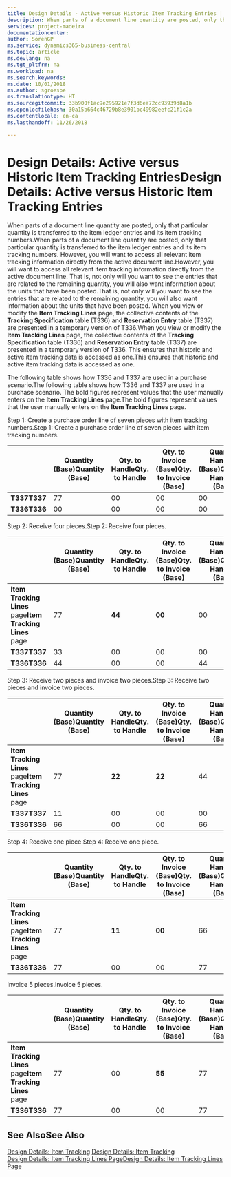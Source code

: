 ```yaml
---
title: Design Details - Active versus Historic Item Tracking Entries | Microsoft Docs
description: When parts of a document line quantity are posted, only that particular quantity is transferred to the item ledger entries and its item tracking numbers. However, you will want to access all relevant item tracking information directly from the active document line. That is, not only will you want to see the entries that are related to the remaining quantity, you will also want information about the units that have been posted. When you view or modify the **Item Tracking Lines** page, the collective contents of the **Tracking Specification** table (T336) and **Reservation Entry** table (T337) are presented in a temporary version of T336. This ensures that historic and active item tracking data is accessed as one.
services: project-madeira
documentationcenter: 
author: SorenGP
ms.service: dynamics365-business-central
ms.topic: article
ms.devlang: na
ms.tgt_pltfrm: na
ms.workload: na
ms.search.keywords: 
ms.date: 10/01/2018
ms.author: sgroespe
ms.translationtype: HT
ms.sourcegitcommit: 33b900f1ac9e295921e7f3d6ea72cc93939d8a1b
ms.openlocfilehash: 30a15b664c46729b8e3901bc49982eefc21f1c2a
ms.contentlocale: en-ca
ms.lasthandoff: 11/26/2018

---
```

# <a name="design-details-active-versus-historic-item-tracking-entries"></a><span data-ttu-id="6bc08-107">Design Details: Active versus Historic Item Tracking Entries</span><span class="sxs-lookup"><span data-stu-id="6bc08-107">Design Details: Active versus Historic Item Tracking Entries</span></span>
<span data-ttu-id="6bc08-108">When parts of a document line quantity are posted, only that particular quantity is transferred to the item ledger entries and its item tracking numbers.</span><span class="sxs-lookup"><span data-stu-id="6bc08-108">When parts of a document line quantity are posted, only that particular quantity is transferred to the item ledger entries and its item tracking numbers.</span></span> <span data-ttu-id="6bc08-109">However, you will want to access all relevant item tracking information directly from the active document line.</span><span class="sxs-lookup"><span data-stu-id="6bc08-109">However, you will want to access all relevant item tracking information directly from the active document line.</span></span> <span data-ttu-id="6bc08-110">That is, not only will you want to see the entries that are related to the remaining quantity, you will also want information about the units that have been posted.</span><span class="sxs-lookup"><span data-stu-id="6bc08-110">That is, not only will you want to see the entries that are related to the remaining quantity, you will also want information about the units that have been posted.</span></span> <span data-ttu-id="6bc08-111">When you view or modify the **Item Tracking Lines** page, the collective contents of the **Tracking Specification** table (T336) and **Reservation Entry** table (T337) are presented in a temporary version of T336.</span><span class="sxs-lookup"><span data-stu-id="6bc08-111">When you view or modify the **Item Tracking Lines** page, the collective contents of the **Tracking Specification** table (T336) and **Reservation Entry** table (T337) are presented in a temporary version of T336.</span></span> <span data-ttu-id="6bc08-112">This ensures that historic and active item tracking data is accessed as one.</span><span class="sxs-lookup"><span data-stu-id="6bc08-112">This ensures that historic and active item tracking data is accessed as one.</span></span>  

 <span data-ttu-id="6bc08-113">The following table shows how T336 and T337 are used in a purchase scenario.</span><span class="sxs-lookup"><span data-stu-id="6bc08-113">The following table shows how T336 and T337 are used in a purchase scenario.</span></span> <span data-ttu-id="6bc08-114">The bold figures represent values that the user manually enters on the **Item Tracking Lines** page.</span><span class="sxs-lookup"><span data-stu-id="6bc08-114">The bold figures represent values that the user manually enters on the **Item Tracking Lines** page.</span></span>  

 <span data-ttu-id="6bc08-115">Step 1: Create a purchase order line of seven pieces with item tracking numbers.</span><span class="sxs-lookup"><span data-stu-id="6bc08-115">Step 1: Create a purchase order line of seven pieces with item tracking numbers.</span></span>  

||<span data-ttu-id="6bc08-116">**Quantity (Base)**</span><span class="sxs-lookup"><span data-stu-id="6bc08-116">**Quantity (Base)**</span></span>|<span data-ttu-id="6bc08-117">**Qty. to Handle**</span><span class="sxs-lookup"><span data-stu-id="6bc08-117">**Qty. to Handle**</span></span>|<span data-ttu-id="6bc08-118">**Qty. to Invoice (Base)**</span><span class="sxs-lookup"><span data-stu-id="6bc08-118">**Qty. to Invoice (Base)**</span></span>|<span data-ttu-id="6bc08-119">**Quantity Handled (Base)**</span><span class="sxs-lookup"><span data-stu-id="6bc08-119">**Quantity Handled (Base)**</span></span>|<span data-ttu-id="6bc08-120">**Quantity Invoiced (Base)**</span><span class="sxs-lookup"><span data-stu-id="6bc08-120">**Quantity Invoiced (Base)**</span></span>|  
|-|----------------------------------------------|--------------------------------------------|------------------------------------------------------|-------------------------------------------------------|--------------------------------------------------------|  
|<span data-ttu-id="6bc08-121">**T337**</span><span class="sxs-lookup"><span data-stu-id="6bc08-121">**T337**</span></span>|<span data-ttu-id="6bc08-122">7</span><span class="sxs-lookup"><span data-stu-id="6bc08-122">7</span></span>|<span data-ttu-id="6bc08-123">0</span><span class="sxs-lookup"><span data-stu-id="6bc08-123">0</span></span>|<span data-ttu-id="6bc08-124">0</span><span class="sxs-lookup"><span data-stu-id="6bc08-124">0</span></span>|<span data-ttu-id="6bc08-125">0</span><span class="sxs-lookup"><span data-stu-id="6bc08-125">0</span></span>|<span data-ttu-id="6bc08-126">0</span><span class="sxs-lookup"><span data-stu-id="6bc08-126">0</span></span>|  
|<span data-ttu-id="6bc08-127">**T336**</span><span class="sxs-lookup"><span data-stu-id="6bc08-127">**T336**</span></span>|<span data-ttu-id="6bc08-128">0</span><span class="sxs-lookup"><span data-stu-id="6bc08-128">0</span></span>|<span data-ttu-id="6bc08-129">0</span><span class="sxs-lookup"><span data-stu-id="6bc08-129">0</span></span>|<span data-ttu-id="6bc08-130">0</span><span class="sxs-lookup"><span data-stu-id="6bc08-130">0</span></span>|<span data-ttu-id="6bc08-131">0</span><span class="sxs-lookup"><span data-stu-id="6bc08-131">0</span></span>|<span data-ttu-id="6bc08-132">0</span><span class="sxs-lookup"><span data-stu-id="6bc08-132">0</span></span>|  

 <span data-ttu-id="6bc08-133">Step 2: Receive four pieces.</span><span class="sxs-lookup"><span data-stu-id="6bc08-133">Step 2: Receive four pieces.</span></span>  

||<span data-ttu-id="6bc08-134">**Quantity (Base)**</span><span class="sxs-lookup"><span data-stu-id="6bc08-134">**Quantity (Base)**</span></span>|<span data-ttu-id="6bc08-135">**Qty. to Handle**</span><span class="sxs-lookup"><span data-stu-id="6bc08-135">**Qty. to Handle**</span></span>|<span data-ttu-id="6bc08-136">**Qty. to Invoice (Base)**</span><span class="sxs-lookup"><span data-stu-id="6bc08-136">**Qty. to Invoice (Base)**</span></span>|<span data-ttu-id="6bc08-137">**Quantity Handled (Base)**</span><span class="sxs-lookup"><span data-stu-id="6bc08-137">**Quantity Handled (Base)**</span></span>|<span data-ttu-id="6bc08-138">**Quantity Invoiced (Base)**</span><span class="sxs-lookup"><span data-stu-id="6bc08-138">**Quantity Invoiced (Base)**</span></span>|  
|-|----------------------------------------------|--------------------------------------------|------------------------------------------------------|-------------------------------------------------------|--------------------------------------------------------|  
|<span data-ttu-id="6bc08-139">**Item Tracking Lines** page</span><span class="sxs-lookup"><span data-stu-id="6bc08-139">**Item Tracking Lines** page</span></span>|<span data-ttu-id="6bc08-140">7</span><span class="sxs-lookup"><span data-stu-id="6bc08-140">7</span></span>|<span data-ttu-id="6bc08-141">**4**</span><span class="sxs-lookup"><span data-stu-id="6bc08-141">**4**</span></span>|<span data-ttu-id="6bc08-142">**0**</span><span class="sxs-lookup"><span data-stu-id="6bc08-142">**0**</span></span>|<span data-ttu-id="6bc08-143">0</span><span class="sxs-lookup"><span data-stu-id="6bc08-143">0</span></span>|<span data-ttu-id="6bc08-144">0</span><span class="sxs-lookup"><span data-stu-id="6bc08-144">0</span></span>|  
|<span data-ttu-id="6bc08-145">**T337**</span><span class="sxs-lookup"><span data-stu-id="6bc08-145">**T337**</span></span>|<span data-ttu-id="6bc08-146">3</span><span class="sxs-lookup"><span data-stu-id="6bc08-146">3</span></span>|<span data-ttu-id="6bc08-147">0</span><span class="sxs-lookup"><span data-stu-id="6bc08-147">0</span></span>|<span data-ttu-id="6bc08-148">0</span><span class="sxs-lookup"><span data-stu-id="6bc08-148">0</span></span>|<span data-ttu-id="6bc08-149">0</span><span class="sxs-lookup"><span data-stu-id="6bc08-149">0</span></span>|<span data-ttu-id="6bc08-150">0</span><span class="sxs-lookup"><span data-stu-id="6bc08-150">0</span></span>|  
|<span data-ttu-id="6bc08-151">**T336**</span><span class="sxs-lookup"><span data-stu-id="6bc08-151">**T336**</span></span>|<span data-ttu-id="6bc08-152">4</span><span class="sxs-lookup"><span data-stu-id="6bc08-152">4</span></span>|<span data-ttu-id="6bc08-153">0</span><span class="sxs-lookup"><span data-stu-id="6bc08-153">0</span></span>|<span data-ttu-id="6bc08-154">0</span><span class="sxs-lookup"><span data-stu-id="6bc08-154">0</span></span>|<span data-ttu-id="6bc08-155">4</span><span class="sxs-lookup"><span data-stu-id="6bc08-155">4</span></span>|<span data-ttu-id="6bc08-156">0</span><span class="sxs-lookup"><span data-stu-id="6bc08-156">0</span></span>|  

 <span data-ttu-id="6bc08-157">Step 3: Receive two pieces and invoice two pieces.</span><span class="sxs-lookup"><span data-stu-id="6bc08-157">Step 3: Receive two pieces and invoice two pieces.</span></span>  

||<span data-ttu-id="6bc08-158">**Quantity (Base)**</span><span class="sxs-lookup"><span data-stu-id="6bc08-158">**Quantity (Base)**</span></span>|<span data-ttu-id="6bc08-159">**Qty. to Handle**</span><span class="sxs-lookup"><span data-stu-id="6bc08-159">**Qty. to Handle**</span></span>|<span data-ttu-id="6bc08-160">**Qty. to Invoice (Base)**</span><span class="sxs-lookup"><span data-stu-id="6bc08-160">**Qty. to Invoice (Base)**</span></span>|<span data-ttu-id="6bc08-161">**Quantity Handled (Base)**</span><span class="sxs-lookup"><span data-stu-id="6bc08-161">**Quantity Handled (Base)**</span></span>|<span data-ttu-id="6bc08-162">**Quantity Invoiced (Base)**</span><span class="sxs-lookup"><span data-stu-id="6bc08-162">**Quantity Invoiced (Base)**</span></span>|  
|-|----------------------------------------------|--------------------------------------------|------------------------------------------------------|-------------------------------------------------------|--------------------------------------------------------|  
|<span data-ttu-id="6bc08-163">**Item Tracking Lines** page</span><span class="sxs-lookup"><span data-stu-id="6bc08-163">**Item Tracking Lines** page</span></span>|<span data-ttu-id="6bc08-164">7</span><span class="sxs-lookup"><span data-stu-id="6bc08-164">7</span></span>|<span data-ttu-id="6bc08-165">**2**</span><span class="sxs-lookup"><span data-stu-id="6bc08-165">**2**</span></span>|<span data-ttu-id="6bc08-166">**2**</span><span class="sxs-lookup"><span data-stu-id="6bc08-166">**2**</span></span>|<span data-ttu-id="6bc08-167">4</span><span class="sxs-lookup"><span data-stu-id="6bc08-167">4</span></span>|<span data-ttu-id="6bc08-168">0</span><span class="sxs-lookup"><span data-stu-id="6bc08-168">0</span></span>|  
|<span data-ttu-id="6bc08-169">**T337**</span><span class="sxs-lookup"><span data-stu-id="6bc08-169">**T337**</span></span>|<span data-ttu-id="6bc08-170">1</span><span class="sxs-lookup"><span data-stu-id="6bc08-170">1</span></span>|<span data-ttu-id="6bc08-171">0</span><span class="sxs-lookup"><span data-stu-id="6bc08-171">0</span></span>|<span data-ttu-id="6bc08-172">0</span><span class="sxs-lookup"><span data-stu-id="6bc08-172">0</span></span>|<span data-ttu-id="6bc08-173">0</span><span class="sxs-lookup"><span data-stu-id="6bc08-173">0</span></span>|<span data-ttu-id="6bc08-174">0</span><span class="sxs-lookup"><span data-stu-id="6bc08-174">0</span></span>|  
|<span data-ttu-id="6bc08-175">**T336**</span><span class="sxs-lookup"><span data-stu-id="6bc08-175">**T336**</span></span>|<span data-ttu-id="6bc08-176">6</span><span class="sxs-lookup"><span data-stu-id="6bc08-176">6</span></span>|<span data-ttu-id="6bc08-177">0</span><span class="sxs-lookup"><span data-stu-id="6bc08-177">0</span></span>|<span data-ttu-id="6bc08-178">0</span><span class="sxs-lookup"><span data-stu-id="6bc08-178">0</span></span>|<span data-ttu-id="6bc08-179">6</span><span class="sxs-lookup"><span data-stu-id="6bc08-179">6</span></span>|<span data-ttu-id="6bc08-180">2</span><span class="sxs-lookup"><span data-stu-id="6bc08-180">2</span></span>|  

 <span data-ttu-id="6bc08-181">Step 4: Receive one piece.</span><span class="sxs-lookup"><span data-stu-id="6bc08-181">Step 4: Receive one piece.</span></span>  

||<span data-ttu-id="6bc08-182">**Quantity (Base)**</span><span class="sxs-lookup"><span data-stu-id="6bc08-182">**Quantity (Base)**</span></span>|<span data-ttu-id="6bc08-183">**Qty. to Handle**</span><span class="sxs-lookup"><span data-stu-id="6bc08-183">**Qty. to Handle**</span></span>|<span data-ttu-id="6bc08-184">**Qty. to Invoice (Base)**</span><span class="sxs-lookup"><span data-stu-id="6bc08-184">**Qty. to Invoice (Base)**</span></span>|<span data-ttu-id="6bc08-185">**Quantity Handled (Base)**</span><span class="sxs-lookup"><span data-stu-id="6bc08-185">**Quantity Handled (Base)**</span></span>|<span data-ttu-id="6bc08-186">**Quantity Invoiced (Base)**</span><span class="sxs-lookup"><span data-stu-id="6bc08-186">**Quantity Invoiced (Base)**</span></span>|  
|-|----------------------------------------------|--------------------------------------------|------------------------------------------------------|-------------------------------------------------------|--------------------------------------------------------|  
|<span data-ttu-id="6bc08-187">**Item Tracking Lines** page</span><span class="sxs-lookup"><span data-stu-id="6bc08-187">**Item Tracking Lines** page</span></span>|<span data-ttu-id="6bc08-188">7</span><span class="sxs-lookup"><span data-stu-id="6bc08-188">7</span></span>|<span data-ttu-id="6bc08-189">**1**</span><span class="sxs-lookup"><span data-stu-id="6bc08-189">**1**</span></span>|<span data-ttu-id="6bc08-190">**0**</span><span class="sxs-lookup"><span data-stu-id="6bc08-190">**0**</span></span>|<span data-ttu-id="6bc08-191">6</span><span class="sxs-lookup"><span data-stu-id="6bc08-191">6</span></span>|<span data-ttu-id="6bc08-192">2</span><span class="sxs-lookup"><span data-stu-id="6bc08-192">2</span></span>|  
|<span data-ttu-id="6bc08-193">**T336**</span><span class="sxs-lookup"><span data-stu-id="6bc08-193">**T336**</span></span>|<span data-ttu-id="6bc08-194">7</span><span class="sxs-lookup"><span data-stu-id="6bc08-194">7</span></span>|<span data-ttu-id="6bc08-195">0</span><span class="sxs-lookup"><span data-stu-id="6bc08-195">0</span></span>|<span data-ttu-id="6bc08-196">0</span><span class="sxs-lookup"><span data-stu-id="6bc08-196">0</span></span>|<span data-ttu-id="6bc08-197">7</span><span class="sxs-lookup"><span data-stu-id="6bc08-197">7</span></span>|<span data-ttu-id="6bc08-198">2</span><span class="sxs-lookup"><span data-stu-id="6bc08-198">2</span></span>|  

 <span data-ttu-id="6bc08-199">Invoice 5 pieces.</span><span class="sxs-lookup"><span data-stu-id="6bc08-199">Invoice 5 pieces.</span></span>  

||<span data-ttu-id="6bc08-200">**Quantity (Base)**</span><span class="sxs-lookup"><span data-stu-id="6bc08-200">**Quantity (Base)**</span></span>|<span data-ttu-id="6bc08-201">**Qty. to Handle**</span><span class="sxs-lookup"><span data-stu-id="6bc08-201">**Qty. to Handle**</span></span>|<span data-ttu-id="6bc08-202">**Qty. to Invoice (Base)**</span><span class="sxs-lookup"><span data-stu-id="6bc08-202">**Qty. to Invoice (Base)**</span></span>|<span data-ttu-id="6bc08-203">**Quantity Handled (Base)**</span><span class="sxs-lookup"><span data-stu-id="6bc08-203">**Quantity Handled (Base)**</span></span>|<span data-ttu-id="6bc08-204">**Quantity Invoiced (Base)**</span><span class="sxs-lookup"><span data-stu-id="6bc08-204">**Quantity Invoiced (Base)**</span></span>|  
|-|----------------------------------------------|--------------------------------------------|------------------------------------------------------|-------------------------------------------------------|--------------------------------------------------------|  
|<span data-ttu-id="6bc08-205">**Item Tracking Lines** page</span><span class="sxs-lookup"><span data-stu-id="6bc08-205">**Item Tracking Lines** page</span></span>|<span data-ttu-id="6bc08-206">7</span><span class="sxs-lookup"><span data-stu-id="6bc08-206">7</span></span>|<span data-ttu-id="6bc08-207">0</span><span class="sxs-lookup"><span data-stu-id="6bc08-207">0</span></span>|<span data-ttu-id="6bc08-208">**5**</span><span class="sxs-lookup"><span data-stu-id="6bc08-208">**5**</span></span>|<span data-ttu-id="6bc08-209">7</span><span class="sxs-lookup"><span data-stu-id="6bc08-209">7</span></span>|<span data-ttu-id="6bc08-210">2</span><span class="sxs-lookup"><span data-stu-id="6bc08-210">2</span></span>|  
|<span data-ttu-id="6bc08-211">**T336**</span><span class="sxs-lookup"><span data-stu-id="6bc08-211">**T336**</span></span>|<span data-ttu-id="6bc08-212">7</span><span class="sxs-lookup"><span data-stu-id="6bc08-212">7</span></span>|<span data-ttu-id="6bc08-213">0</span><span class="sxs-lookup"><span data-stu-id="6bc08-213">0</span></span>|<span data-ttu-id="6bc08-214">0</span><span class="sxs-lookup"><span data-stu-id="6bc08-214">0</span></span>|<span data-ttu-id="6bc08-215">7</span><span class="sxs-lookup"><span data-stu-id="6bc08-215">7</span></span>|<span data-ttu-id="6bc08-216">7</span><span class="sxs-lookup"><span data-stu-id="6bc08-216">7</span></span>|  

## <a name="see-also"></a><span data-ttu-id="6bc08-217">See Also</span><span class="sxs-lookup"><span data-stu-id="6bc08-217">See Also</span></span>  
 <span data-ttu-id="6bc08-218">[Design Details: Item Tracking](design-details-item-tracking.md) </span><span class="sxs-lookup"><span data-stu-id="6bc08-218">[Design Details: Item Tracking](design-details-item-tracking.md) </span></span>  
 [<span data-ttu-id="6bc08-219">Design Details: Item Tracking Lines Page</span><span class="sxs-lookup"><span data-stu-id="6bc08-219">Design Details: Item Tracking Lines Page</span></span>](design-details-item-tracking-lines-window.md)

